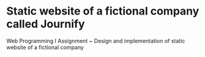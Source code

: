 # Static website of a fictional company called Journify
Web Programming I Assignment ~ Design and implementation of static website of a fictional company
